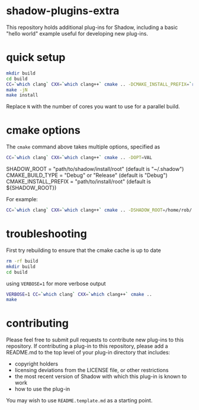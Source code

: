 shadow-plugins-extra
====================

This repository holds additional plug-ins for Shadow, including a basic "hello world" example useful for developing new plug-ins.

quick setup
===========

```bash
mkdir build
cd build
CC=`which clang` CXX=`which clang++` cmake .. -DCMAKE_INSTALL_PREFIX=`readlink -f ~`/.shadow
make -jN
make install
```

Replace `N` with the number of cores you want to use for a parallel build.

cmake options
=============

The `cmake` command above takes multiple options, specified as

```bash
CC=`which clang` CXX=`which clang++` cmake .. -DOPT=VAL
```

SHADOW_ROOT = "path/to/shadow/install/root" (default is "~/.shadow") 
CMAKE_BUILD_TYPE = "Debug" or "Release" (default is "Debug") 
CMAKE_INSTALL_PREFIX = "path/to/install/root" (default is ${SHADOW_ROOT}) 

For example:

```bash
CC=`which clang` CXX=`which clang++` cmake .. -DSHADOW_ROOT=/home/rob/.shadow -DCMAKE_BUILD_TYPE=Release -DCMAKE_INSTALL_PREFIX=/home/rob/.shadow
```

troubleshooting
===============

First try rebuilding to ensure that the cmake cache is up to date

```bash
rm -rf build
mkdir build
cd build
```

using `VERBOSE=1` for more verbose output

```bash
VERBOSE=1 CC=`which clang` CXX=`which clang++` cmake ..
make
```

contributing
============

Please feel free to submit pull requests to contribute new plug-ins to
this repository. If contributing a plug-in to this repository, please
add a README.md to the top level of your plug-in directory that includes:

 + copyright holders
 + licensing deviations from the LICENSE file, or other restrictions
 + the most recent version of Shadow with which this plug-in is known to work
 + how to use the plug-in

You may wish to use `README.template.md` as a starting point.
